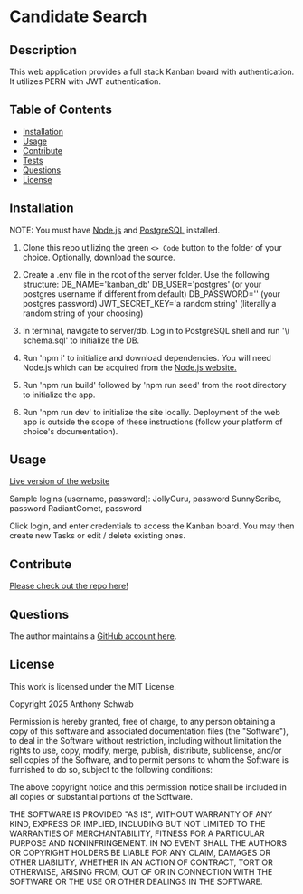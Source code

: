 # Candidate Search

## Description

This web application provides a full stack Kanban board with authentication. It utilizes PERN with JWT authentication.

## Table of Contents

- [Installation](#installation)
- [Usage](#usage)
- [Contribute](#contribute)
- [Tests](#tests)
- [Questions](#questions)
- [License](#license)

## Installation

NOTE: You must have [Node.js](https://nodejs.org) and [PostgreSQL](https://www.postgresql.org/) installed.

1. Clone this repo utilizing the green `<> Code` button to the folder of your choice. Optionally, download the source.

2. Create a .env file in the root of the server folder. Use the following structure:
DB_NAME='kanban_db'
DB_USER='postgres' (or your postgres username if different from default)
DB_PASSWORD='' (your postgres password)
JWT_SECRET_KEY='a random string' (literally a random string of your choosing)

3. In terminal, navigate to server/db. Log in to PostgreSQL shell and run '\i schema.sql' to initialize the DB.

4. Run 'npm i' to initialize and download dependencies. You will need Node.js which can be acquired from the [Node.js website.](https://nodejs.org)

5. Run 'npm run build' followed by 'npm run seed' from the root directory to initialize the app.

6. Run 'npm run dev' to initialize the site locally. Deployment of the web app is outside the scope of these instructions (follow your platform of choice's documentation).

## Usage

[Live version of the website](https://kanban-auth.onrender.com)

Sample logins (username, password):
JollyGuru, password
SunnyScribe, password
RadiantComet, password

Click login, and enter credentials to access the Kanban board. You may then create new Tasks or edit / delete existing ones.

## Contribute

[Please check out the repo here!](https://github.com/ant-codes-42/kanban-auth)

## Questions

The author maintains a [GitHub account here](https://github.com/ant-codes-42).

## License

This work is licensed under the MIT License.

Copyright 2025 Anthony Schwab

Permission is hereby granted, free of charge, to any person obtaining a copy
of this software and associated documentation files (the "Software"), to deal
in the Software without restriction, including without limitation the rights
to use, copy, modify, merge, publish, distribute, sublicense, and/or sell
copies of the Software, and to permit persons to whom the Software is
furnished to do so, subject to the following conditions:

The above copyright notice and this permission notice shall be included in all
copies or substantial portions of the Software.

THE SOFTWARE IS PROVIDED "AS IS", WITHOUT WARRANTY OF ANY KIND,
EXPRESS OR IMPLIED, INCLUDING BUT NOT LIMITED TO THE WARRANTIES OF
MERCHANTABILITY, FITNESS FOR A PARTICULAR PURPOSE AND NONINFRINGEMENT.
IN NO EVENT SHALL THE AUTHORS OR COPYRIGHT HOLDERS BE LIABLE FOR ANY CLAIM,
DAMAGES OR OTHER LIABILITY, WHETHER IN AN ACTION OF CONTRACT, TORT OR
OTHERWISE, ARISING FROM, OUT OF OR IN CONNECTION WITH THE SOFTWARE OR THE USE
OR OTHER DEALINGS IN THE SOFTWARE.
